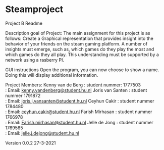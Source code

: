 # Steamproject


Project B 
Readme

Description goal of Project:
The main assignment for this project is as follows: Create a Graphical representation that provides insight into the behavior of your friends on the steam gaming platform. A number of insights must emerge, such as, which games do they play the most and which games do they all play. This understanding must be supported by a network using a rasberry PI.

GUI instructions
Open the program, you can now choose to show a name. Doing this will display additional information.

Project Members:
Kenny van de Berg :	 student nummer: 1777503  	
: Email: kenny.vandenberg@student.hu.nl
Joris van Santen      :	 student nummer  1791872 	
: Email: joris.j.vansanten@student.hu.nl 
Ceyhun Cakir 	       :	 student nummer  1784480 	
: Email: ceyhun.cakir@student.hu.nl
Farish Mirhasan       :	 student nummer  1766978 	
: Email: Farish.mirhasan@student.hu.nl 
Jelle de Jong             :	 student nummer  1769565 	
: Email: jelle.j.dejong@student.hu.nl 


Version 0.0.2
27-3-2021

